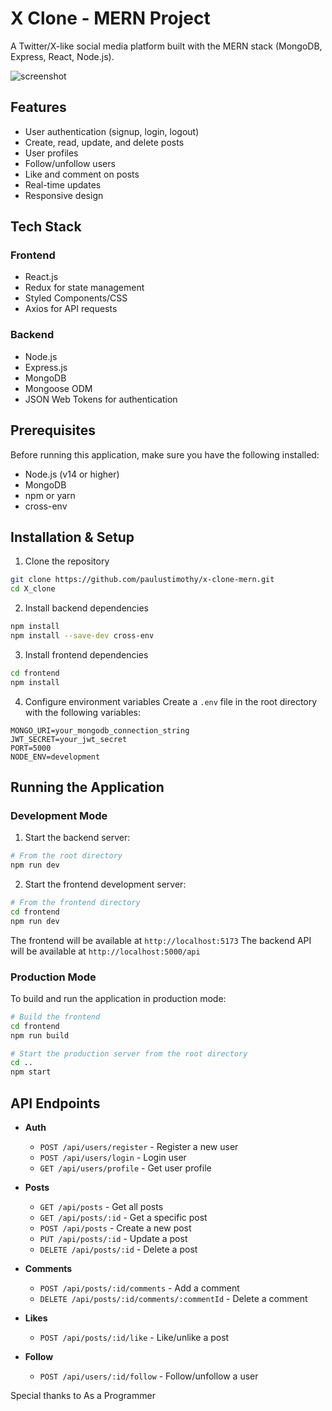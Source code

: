 # X Clone - MERN Project

A Twitter/X-like social media platform built with the MERN stack (MongoDB, Express, React, Node.js).

![screenshot](https://github.com/user-attachments/assets/41b1c686-0969-411f-8706-b82d8fde8300)

## Features

- User authentication (signup, login, logout)
- Create, read, update, and delete posts
- User profiles
- Follow/unfollow users
- Like and comment on posts
- Real-time updates
- Responsive design

## Tech Stack

### Frontend
- React.js
- Redux for state management
- Styled Components/CSS
- Axios for API requests

### Backend
- Node.js
- Express.js
- MongoDB
- Mongoose ODM
- JSON Web Tokens for authentication

## Prerequisites

Before running this application, make sure you have the following installed:
- Node.js (v14 or higher)
- MongoDB
- npm or yarn
- cross-env

## Installation & Setup

1. Clone the repository
```bash
git clone https://github.com/paulustimothy/x-clone-mern.git
cd X_clone
```

2. Install backend dependencies
```bash
npm install
npm install --save-dev cross-env
```

3. Install frontend dependencies
```bash
cd frontend
npm install
```

4. Configure environment variables
Create a `.env` file in the root directory with the following variables:
```env
MONGO_URI=your_mongodb_connection_string
JWT_SECRET=your_jwt_secret
PORT=5000
NODE_ENV=development
```

## Running the Application

### Development Mode

1. Start the backend server:
```bash
# From the root directory
npm run dev
```

2. Start the frontend development server:
```bash
# From the frontend directory
cd frontend
npm run dev
```

The frontend will be available at `http://localhost:5173`
The backend API will be available at `http://localhost:5000/api`

### Production Mode

To build and run the application in production mode:

```bash
# Build the frontend
cd frontend
npm run build

# Start the production server from the root directory
cd ..
npm start
```


## API Endpoints

- **Auth**
  - `POST /api/users/register` - Register a new user
  - `POST /api/users/login` - Login user
  - `GET /api/users/profile` - Get user profile

- **Posts**
  - `GET /api/posts` - Get all posts
  - `GET /api/posts/:id` - Get a specific post
  - `POST /api/posts` - Create a new post
  - `PUT /api/posts/:id` - Update a post
  - `DELETE /api/posts/:id` - Delete a post

- **Comments**
  - `POST /api/posts/:id/comments` - Add a comment
  - `DELETE /api/posts/:id/comments/:commentId` - Delete a comment

- **Likes**
  - `POST /api/posts/:id/like` - Like/unlike a post

- **Follow**
  - `POST /api/users/:id/follow` - Follow/unfollow a user

Special thanks to As a Programmer

